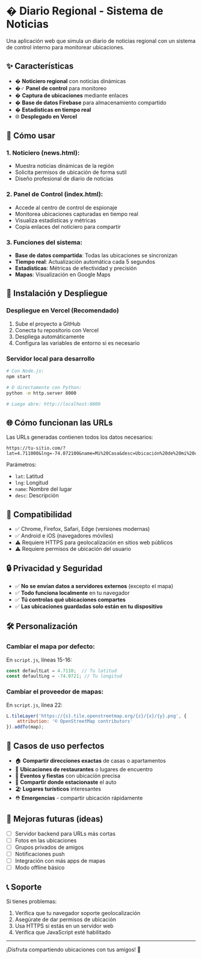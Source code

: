 # � Diario Regional - Sistema de Noticias

Una aplicación web que simula un diario de noticias regional con un sistema de control interno para monitorear ubicaciones.

## ✨ Características

- � **Noticiero regional** con noticias dinámicas
- �️‍♂️ **Panel de control** para monitoreo
- � **Captura de ubicaciones** mediante enlaces
- � **Base de datos Firebase** para almacenamiento compartido
- � **Estadísticas en tiempo real**
- 🌐 **Desplegado en Vercel**

## 🚀 Cómo usar

### 1. Noticiero (news.html):
- Muestra noticias dinámicas de la región
- Solicita permisos de ubicación de forma sutil
- Diseño profesional de diario de noticias

### 2. Panel de Control (index.html):
- Accede al centro de control de espionaje
- Monitorea ubicaciones capturadas en tiempo real
- Visualiza estadísticas y métricas
- Copia enlaces del noticiero para compartir

### 3. Funciones del sistema:
- **Base de datos compartida**: Todas las ubicaciones se sincronizan
- **Tiempo real**: Actualización automática cada 5 segundos
- **Estadísticas**: Métricas de efectividad y precisión
- **Mapas**: Visualización en Google Maps

## 🔧 Instalación y Despliegue

### Despliegue en Vercel (Recomendado)
1. Sube el proyecto a GitHub
2. Conecta tu repositorio con Vercel
3. Despliega automáticamente
4. Configura las variables de entorno si es necesario

### Servidor local para desarrollo
```bash
# Con Node.js:
npm start

# O directamente con Python:
python -m http.server 8000

# Luego abre: http://localhost:8000
```

## 🌐 Cómo funcionan las URLs

Las URLs generadas contienen todos los datos necesarios:
```
https://tu-sitio.com/?lat=4.711000&lng=-74.072100&name=Mi%20Casa&desc=Ubicación%20de%20mi%20casa
```

Parámetros:
- `lat`: Latitud
- `lng`: Longitud  
- `name`: Nombre del lugar
- `desc`: Descripción

## 📱 Compatibilidad

- ✅ Chrome, Firefox, Safari, Edge (versiones modernas)
- ✅ Android e iOS (navegadores móviles)
- ⚠️ Requiere HTTPS para geolocalización en sitios web públicos
- ⚠️ Requiere permisos de ubicación del usuario

## 🔒 Privacidad y Seguridad

- ✅ **No se envían datos a servidores externos** (excepto el mapa)
- ✅ **Todo funciona localmente** en tu navegador
- ✅ **Tú controlas qué ubicaciones compartes**
- ✅ **Las ubicaciones guardadas solo están en tu dispositivo**

## 🛠️ Personalización

### Cambiar el mapa por defecto:
En `script.js`, líneas 15-16:
```javascript
const defaultLat = 4.7110;  // Tu latitud
const defaultLng = -74.0721; // Tu longitud
```

### Cambiar el proveedor de mapas:
En `script.js`, línea 22:
```javascript
L.tileLayer('https://{s}.tile.openstreetmap.org/{z}/{x}/{y}.png', {
    attribution: '© OpenStreetMap contributors'
}).addTo(map);
```

## 🎯 Casos de uso perfectos

- 🏠 **Compartir direcciones exactas** de casas o apartamentos
- 🍕 **Ubicaciones de restaurantes** o lugares de encuentro
- 🎉 **Eventos y fiestas** con ubicación precisa
- 🚗 **Compartir donde estacionaste** el auto
- 🏖️ **Lugares turísticos** interesantes
- ⛑️ **Emergencias** - compartir ubicación rápidamente

## 🤝 Mejoras futuras (ideas)

- [ ] Servidor backend para URLs más cortas
- [ ] Fotos en las ubicaciones
- [ ] Grupos privados de amigos
- [ ] Notificaciones push
- [ ] Integración con más apps de mapas
- [ ] Modo offline básico

## 📞 Soporte

Si tienes problemas:
1. Verifica que tu navegador soporte geolocalización
2. Asegúrate de dar permisos de ubicación
3. Usa HTTPS si estás en un servidor web
4. Verifica que JavaScript esté habilitado

---

¡Disfruta compartiendo ubicaciones con tus amigos! 🎉